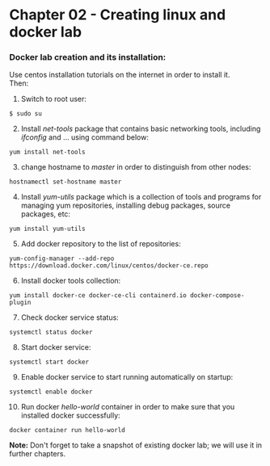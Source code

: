 # Chapter 02 - Creating linux and docker lab


### Docker lab creation and its installation:
Use centos installation tutorials on the internet in order to install it.  
Then:  
1. Switch to root user:
```shell
$ sudo su
```
2. Install *net-tools* package that contains basic networking tools, including *ifconfig* and ...
using command below:
```shell
yum install net-tools 
```
3. change hostname to *master* in order to distinguish from other nodes:
```shell
hostnamectl set-hostname master
```
4. Install *yum-utils* package which is a collection of tools and programs for managing yum 
repositories, installing debug packages, source packages, etc:
```shell
yum install yum-utils
```
5. Add docker repository to the list of repositories:
```shell
yum-config-manager --add-repo https://download.docker.com/linux/centos/docker-ce.repo
```
6. Install docker tools collection:
```shell
yum install docker-ce docker-ce-cli containerd.io docker-compose-plugin
```
7. Check docker service status:
```shell
systemctl status docker
```
8. Start docker service:
```shell
systemctl start docker
```
9. Enable docker service to start running automatically on startup:
```shell
systemctl enable docker
```
10. Run docker *hello-world* container in order to make sure that you installed docker successfully:
```shell
docker container run hello-world
```

**Note:** Don't forget to take a snapshot of existing docker lab; we will use it in further chapters.

